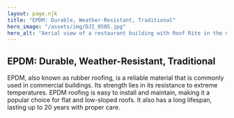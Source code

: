 ```yaml
---
layout: page.njk
title: "EPDM: Durable, Weather-Resistant, Traditional"
hero_image: "/assets/img/DJI_0505.jpg"
hero_alt: "Aerial view of a restaurant building with Roof Rite in the middle of a flat roof replacement. The Carlisle EPDM Membrane is partially completed with tools, safety cones, and materials visible across the surface. The building labeled 'Texas Craft Barbecue' sits on a street corner with a rounded front entryway adjacent bike lanes, and light traffic."
---
```


## EPDM: Durable, Weather-Resistant, Traditional

EPDM, also known as rubber roofing, is a reliable material that is commonly used in commercial buildings. Its strength lies in its resistance to extreme temperatures. EPDM roofing is easy to install and maintain, making it a popular choice for flat and low-sloped roofs. It also has a long lifespan, lasting up to 20 years with proper care.
